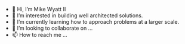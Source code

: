 - 👋 Hi, I’m Mike Wyatt II
- 👀 I’m interested in building well architected solutions.
- 🌱 I’m currently learning how to approach problems at a larger scale.
- 💞️ I’m looking to collaborate on ...
- 📫 How to reach me ...

<!---
mikewyattdesign/mikewyattdesign is a ✨ special ✨ repository because its `README.md` (this file) appears on your GitHub profile.
You can click the Preview link to take a look at your changes.
--->
